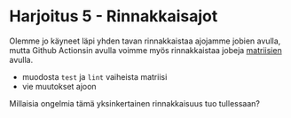 # Harjoitus 5 - Rinnakkaisajot

Olemme jo käyneet läpi yhden tavan rinnakkaistaa ajojamme jobien avulla, mutta Github Actionsin avulla voimme myös rinnakkaistaa jobeja [matriisien](https://docs.github.com/en/actions/using-jobs/using-a-matrix-for-your-jobs) avulla.

- muodosta `test` ja `lint` vaiheista matriisi
- vie muutokset ajoon

Millaisia ongelmia tämä yksinkertainen rinnakkaisuus tuo tullessaan?
